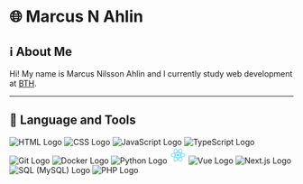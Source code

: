 # 🌐 Marcus N Ahlin

## ℹ️ About Me
Hi! My name is Marcus Nilsson Ahlin and I currently study web development at [BTH](https://www.bth.se/eng/).

---

## 🧰 Language and Tools 
<div style="display: inline-block;">
  <img src="https://cdn.jsdelivr.net/gh/devicons/devicon/icons/html5/html5-original.svg" alt="HTML Logo" title="HTML Logo" style="width: 30px;">
  <img src="https://cdn.jsdelivr.net/gh/devicons/devicon/icons/css3/css3-original.svg" alt="CSS Logo" title="CSS Logo" style="width: 30px;">
  <img src="https://cdn.jsdelivr.net/npm/@programming-languages-logos/javascript@0.0.0/javascript.svg" alt="JavaScript Logo" title="JavaScript Logo" style="width: 30px;">
  <img src="https://cdn.jsdelivr.net/npm/@programming-languages-logos/typescript@0.0.0/typescript.svg" alt="TypeScript Logo" title="TypeScript Logo" style="width: 30px;">
  <img src="https://git-scm.com/images/logos/downloads/Git-Icon-1788C.png" alt="Git Logo" title="Git Logo" style="width: 30px;">
  <img src="https://www.docker.com/wp-content/uploads/2022/03/Moby-logo.png" alt="Docker Logo" title="Docker Logo" style="width: 30px;">
  <img src="https://cdn.jsdelivr.net/npm/@programming-languages-logos/python@0.0.0/python.svg" alt="Python Logo" title="Python Logo" style="width: 30px;">
  <img src="https://raw.githubusercontent.com/github/explore/80688e429a7d4ef2fca1e82350fe8e3517d3494d/topics/react/react.png" alt="React Logo" title="React Logo" style="width: 30px;">
  <img src="https://cdn.jsdelivr.net/npm/@programming-languages-logos/vue@0.0.8/vue.svg" alt="Vue Logo" title="Vue Logo" style="width: 30px;">
  <img src="https://cdn.jsdelivr.net/gh/devicons/devicon/icons/nextjs/nextjs-original.svg" alt="Next.js Logo" title="Next.js Logo" style="width: 30px;">
  <img src="https://cdn.jsdelivr.net/gh/devicons/devicon/icons/mysql/mysql-original.svg" alt="SQL (MySQL) Logo" title="SQL (MySQL) Logo" style="width: 30px;">
  <img src="https://cdn.jsdelivr.net/npm/@programming-languages-logos/php@0.0.0/php.svg" alt="PHP Logo" title="PHP Logo" style="width: 30px;">
</div>
